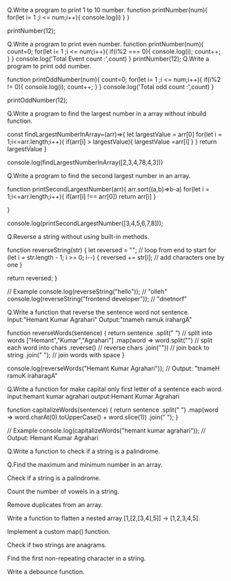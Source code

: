 Q.Write a program to print 1 to 10 number.
function printNumber(num){
for(let i= 1 ;i <= num;i++){
console.log(i)
}
}

printNumber(12);

Q.Write a program to print even number.
function printNumber(num){
count=0;
for(let i= 1 ;i <= num;i++){
if(i%2 === 0){
console.log(i);
count++;
}
}
console.log('Total Event count :',count)
}
printNumber(12);
Q.Write a program to print odd number.

function printOddNumber(num){
count=0;
for(let i= 1 ;i <= num;i++){
if(i%2 != 0){
console.log(i);
count++;
}
}
console.log('Total odd count :',count)
}

printOddNumber(12);

Q.Write a program to find the largest number in a array without inbuild function.

const findLargestNumberInArray=(arr)=>{
let largestValue = arr[0]
for(let i = 1;i<=arr.length;i++){
if(arr[i] > largestValue){
largestValue =arr[i]
}
}
return largestValue
}

console.log(findLargestNumberInArray([2,3,4,78,4,3]))

Q.Write a program to find the second largest number in an array.

function printSecondLargestNumber(arr){
arr.sort((a,b)=>b-a)
for(let i = 1;i<=arr.length;i++){
if(arr[i] !== arr[0])
return arr[i]
}

}

console.log(printSecondLargestNumber([3,4,5,6,7,8]));

Q.Reverse a string without using built-in methods.

function reverseString(str) {
let reversed = "";
// loop from end to start
for (let i = str.length - 1; i >= 0; i--) {
reversed += str[i]; // add characters one by one
}

return reversed;
}

// Example
console.log(reverseString("hello")); // "olleh"
console.log(reverseString("frontend developer")); // "dnetnorf"

Q.Write a function that reverse the sentence word not sentence.
Input:"Hemant Kumar Agrahari"
Output:"tnameh ramuk irahargA"

function reverseWords(sentence) {
return sentence
.split(" ") // split into words ["Hemant","Kumar","Agrahari"]
.map(word => word.split("") // split each word into chars
.reverse() // reverse chars
.join("")) // join back to string
.join(" "); // join words with space
}

console.log(reverseWords("Hemant Kumar Agrahari"));
// Output: "tnameH ramuK iraharagA"

Q.Write a function for make capital only first letter of a sentence each word.
input:hemant kumar agrahari
output:Hemant Kumar Agrahari

function capitalizeWords(sentence) {
return sentence
.split(" ")
.map(word => word.charAt(0).toUpperCase() + word.slice(1))
.join(" ");
}

// Example
console.log(capitalizeWords("hemant kumar agrahari"));
// Output: Hemant Kumar Agrahari


Q.Write a function to check if a string is a palindrome.


Q.Find the maximum and minimum number in an array.

Check if a string is a palindrome.

Count the number of vowels in a string.

Remove duplicates from an array.

Write a function to flatten a nested array [1,[2,[3,4],5]] → [1,2,3,4,5].

Implement a custom map() function.

Check if two strings are anagrams.

Find the first non-repeating character in a string.

Write a debounce function.
